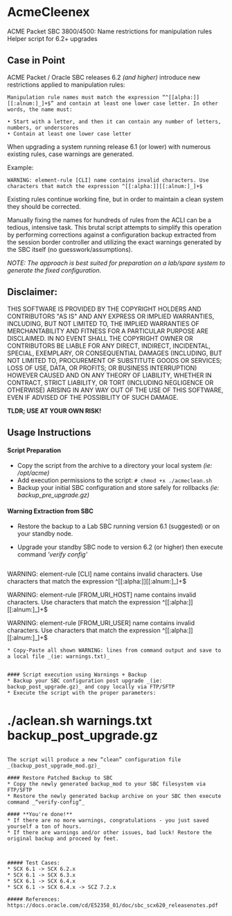 # AcmeCleenex
ACME Packet SBC 3800/4500: Name restrictions for manipulation rules Helper script for 6.2+ upgrades


## Case in Point

ACME Packet / Oracle SBC releases 6.2 _(and higher)_ introduce new restrictions applied to manipulation rules: 
```
Manipulation rule names must match the expression “^[[alpha:]][[:alnum:]_]+$” and contain at least one lower case letter. In other words, the name must:

• Start with a letter, and then it can contain any number of letters, numbers, or underscores
• Contain at least one lower case letter
```

When upgrading a system running release 6.1 (or lower) with numerous existing rules, case warnings are generated.

Example:
```
WARNING: element-rule [CLI] name contains invalid characters. Use characters that match the expression ^[[:alpha:]][[:alnum:]_]+$
```

Existing rules continue working fine, but in order to maintain a clean system they should be corrected. 

Manually fixing the names for hundreds of rules from the ACLI can be a tedious, intensive task. This brutal script attempts to simplify this operation by performing corrections against a configuration backup extracted from the session border controller and utilizing the exact warnings generated by the SBC itself (no guesswork/assumptions). 

_NOTE: The approach is best suited for preparation on a lab/spare system to generate the fixed configuration._

## Disclaimer:
THIS SOFTWARE IS PROVIDED BY THE COPYRIGHT HOLDERS AND CONTRIBUTORS "AS IS" AND ANY EXPRESS OR IMPLIED WARRANTIES, INCLUDING, BUT NOT LIMITED TO, THE IMPLIED WARRANTIES OF MERCHANTABILITY AND FITNESS FOR A PARTICULAR PURPOSE ARE DISCLAIMED. IN NO EVENT SHALL THE COPYRIGHT OWNER OR CONTRIBUTORS BE LIABLE FOR ANY DIRECT, INDIRECT, INCIDENTAL, SPECIAL, EXEMPLARY, OR CONSEQUENTIAL DAMAGES (INCLUDING, BUT NOT LIMITED TO, PROCUREMENT OF SUBSTITUTE GOODS OR SERVICES; LOSS OF USE, DATA, OR PROFITS; OR BUSINESS INTERRUPTION) HOWEVER CAUSED AND ON ANY THEORY OF LIABILITY, WHETHER IN CONTRACT, STRICT LIABILITY, OR TORT (INCLUDING NEGLIGENCE OR OTHERWISE) ARISING IN ANY WAY OUT OF THE USE OF THIS SOFTWARE, EVEN IF ADVISED OF THE POSSIBILITY OF SUCH DAMAGE. 

**TLDR; USE AT YOUR OWN RISK!**

## Usage Instructions

#### Script Preparation

* Copy the script from the archive to a directory your local system _(ie: /opt/acme)_
* Add execution permissions to the script: ```# chmod +x ./acmeclean.sh```
* Backup your initial SBC configuration and store safely for rollbacks _(ie: backup_pre_upgrade.gz)_

#### Warning Extraction from SBC

* Restore the backup to a Lab SBC running version 6.1 (suggested) or on your standby node.
* Upgrade your standby SBC node to version 6.2 (or higher) then execute command _'verify config'_
 
  ```
WARNING: element-rule [CLI] name contains invalid characters. Use characters that match the expression   ^[[:alpha:]][[:alnum:]_]+$ 

WARNING: element-rule [FROM_URI_HOST] name contains invalid characters. Use characters that match the expression ^[[:alpha:]][[:alnum:]_]+$

WARNING: element-rule [FROM_URI_USER] name contains invalid characters. Use characters that match the expression ^[[:alpha:]][[:alnum:]_]+$
  ```
* Copy-Paste all shown WARNING: lines from command output and save to a local file _(ie: warnings.txt)_


#### Script execution using Warnings + Backup
* Backup your SBC configuration post upgrade _(ie: backup_post_upgrade.gz)_ and copy locally via FTP/SFTP
* Execute the script with the proper parameters:

  ```
  # ./aclean.sh warnings.txt backup_post_upgrade.gz
  ```
  
  The script will produce a new “clean” configuration file _(backup_post_upgrade_mod.gz)_
 
#### Restore Patched Backup to SBC 
* Copy the newly generated backup_mod to your SBC filesystem via FTP/SFTP
* Restore the newly generated backup archive on your SBC then execute command _“verify-config”_

#### **You're done!**
  * If there are no more warnings, congratulations - you just saved yourself a ton of hours.
  * If there are warnings and/or other issues, bad luck! Restore the original backup and proceed by feet.
   


##### Test Cases:
* SCX 6.1 -> SCX 6.2.x
* SCX 6.1 -> SCX 6.3.x
* SCX 6.1 -> SCX 6.4.x
* SCX 6.1 -> SCX 6.4.x -> SCZ 7.2.x

##### References:
https://docs.oracle.com/cd/E52358_01/doc/sbc_scx620_releasenotes.pdf
